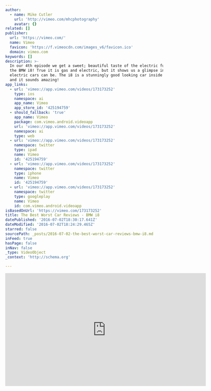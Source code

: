 ```yaml
---
author:
  - name: Mike Cutler
    url: 'http://vimeo.com/mhcphotography'
    avatar: {}
related: []
publisher:
  url: 'https://vimeo.com/'
  name: Vimeo
  favicon: 'https://f.vimeocdn.com/images_v6/favicon.ico'
  domain: vimeo.com
keywords: []
description: >-
  In our 4th episode we get a sweet; beautiful taste of the electric future in
  the BMW i8! True it is gas and electric, but it shows us a glimpse into what
  electric cars can be. The i8 is a stunningly good looking car inside and out;
  and it sounds amazing!
app_links:
  - url: 'vimeo://app.vimeo.com/videos/173173252'
    type: ios
    namespace: ai
    app_name: Vimeo
    app_store_id: '425194759'
  - should_fallback: 'true'
    app_name: Vimeo
    package: com.vimeo.android.videoapp
    url: 'vimeo://app.vimeo.com/videos/173173252'
    namespace: ai
    type: web
  - url: 'vimeo://app.vimeo.com/videos/173173252'
    namespace: twitter
    type: ipad
    name: Vimeo
    id: '425194759'
  - url: 'vimeo://app.vimeo.com/videos/173173252'
    namespace: twitter
    type: iphone
    name: Vimeo
    id: '425194759'
  - url: 'vimeo://app.vimeo.com/videos/173173252'
    namespace: twitter
    type: googleplay
    name: Vimeo
    id: com.vimeo.android.videoapp
isBasedOnUrl: 'https://vimeo.com/173173252'
title: The Best Worst Car Reviews - BMW i8
datePublished: '2016-07-02T18:30:17.641Z'
dateModified: '2016-07-02T18:24:29.465Z'
starred: false
sourcePath: _posts/2016-07-02-the-best-worst-car-reviews-bmw-i8.md
inFeed: true
hasPage: false
inNav: false
_type: VideoObject
_context: 'http://schema.org'

---
```

<iframe src="https://cdn.embedly.com/widgets/media.html?src=https%3A%2F%2Fplayer.vimeo.com%2Fvideo%2F173173252&amp;url=https%3A%2F%2Fvimeo.com%2F173173252&amp;image=http%3A%2F%2Fi.vimeocdn.com%2Fvideo%2F579338939_640.jpg&amp;key=b7d04c9b404c499eba89ee7072e1c4f7&amp;type=text%2Fhtml&amp;schema=vimeo" width="640" height="360" scrolling="no" frameborder="0" allowfullscreen="" style=""></iframe>